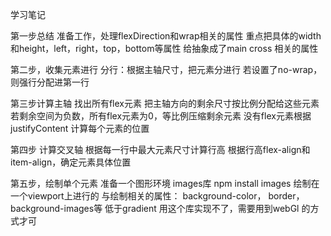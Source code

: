 学习笔记

第一步总结
准备工作，处理flexDirection和wrap相关的属性
重点把具体的width和height，left，right，top，bottom等属性
给抽象成了main cross 相关的属性

第二步，收集元素进行
分行：根据主轴尺寸，把元素分进行
      若设置了no-wrap，则强行分配进第一行

第三步计算主轴
找出所有flex元素
把主轴方向的剩余尺寸按比例分配给这些元素
若剩余空间为负数，所有flex元素为0，等比例压缩剩余元素
没有flex元素根据justifyContent 计算每个元素的位置

第四步 计算交叉轴
根据每一行中最大元素尺寸计算行高
根据行高flex-align和item-align，确定元素具体位置

第五步，绘制单个元素
准备一个图形环境 images库 npm install images
绘制在一个viewport上进行的
与绘制相关的属性： background-color， border， background-images等
低于gradient 用这个库实现不了，需要用到webGl 的方式才可



